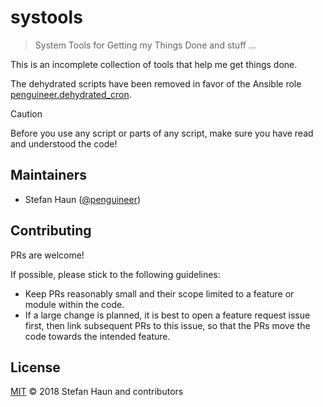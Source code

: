 # systools

> System Tools for Getting my Things Done and stuff …

This is an incomplete collection of tools that help me get things done.

The dehydrated scripts have been removed in favor of the Ansible role [penguineer.dehydrated_cron](https://galaxy.ansible.com/penguineer/dehydrated_cron).

> [!CAUTION]
> 
> Before you use any script or parts of any script, make sure you have read and understood the code!

## Maintainers

* Stefan Haun ([@penguineer](https://github.com/penguineer))

## Contributing

PRs are welcome!

If possible, please stick to the following guidelines:

* Keep PRs reasonably small and their scope limited to a feature or module within the code.
* If a large change is planned, it is best to open a feature request issue first, then link subsequent PRs to this
  issue, so that the PRs move the code towards the intended feature.

## License

[MIT](LICENSE.txt) © 2018 Stefan Haun and contributors

